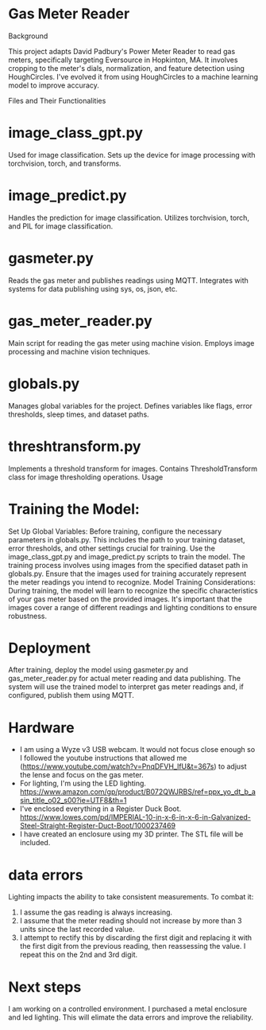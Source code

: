 # Gas Meter Reader

Background

This project adapts David Padbury's Power Meter Reader to read gas meters, specifically targeting Eversource in Hopkinton, MA. It involves cropping to the meter's dials, normalization, and feature detection using HoughCircles.  I've evolved it from using HoughCircles to a machine learning model to improve accuracy.  

Files and Their Functionalities

  # image_class_gpt.py
  Used for image classification.
  Sets up the device for image processing with torchvision, torch, and transforms.
  # image_predict.py
  Handles the prediction for image classification.
  Utilizes torchvision, torch, and PIL for image classification.
  # gasmeter.py
  Reads the gas meter and publishes readings using MQTT.
  Integrates with systems for data publishing using sys, os, json, etc.
  # gas_meter_reader.py
  Main script for reading the gas meter using machine vision.
  Employs image processing and machine vision techniques.
  # globals.py
  Manages global variables for the project.
  Defines variables like flags, error thresholds, sleep times, and dataset paths.
  # threshtransform.py
  Implements a threshold transform for images.
  Contains ThresholdTransform class for image thresholding operations.
Usage

# Training the Model: 
Set Up Global Variables: Before training, configure the necessary parameters in globals.py. This includes the path to your training dataset, error thresholds, and other settings crucial for training.
Use the image_class_gpt.py and image_predict.py scripts to train the model. The training process involves using images from the specified dataset path in globals.py. Ensure that the images used for training accurately represent the meter readings you intend to recognize.
Model Training Considerations: During training, the model will learn to recognize the specific characteristics of your gas meter based on the provided images. It's important that the images cover a range of different readings and lighting conditions to ensure robustness.
# Deployment
After training, deploy the model using gasmeter.py and gas_meter_reader.py for actual meter reading and data publishing. The system will use the trained model to interpret gas meter readings and, if configured, publish them using MQTT.

# Hardware
- I am using a Wyze v3 USB webcam.   It would not focus close enough so I followed the youtube instructions that allowed me  (https://www.youtube.com/watch?v=PnqDFVH_lfU&t=367s) to adjust the lense and focus on the gas meter.
- For lighting, I'm using the LED lighting. https://www.amazon.com/gp/product/B072QWJRBS/ref=ppx_yo_dt_b_asin_title_o02_s00?ie=UTF8&th=1
- I've enclosed everything in a Register Duck Boot. https://www.lowes.com/pd/IMPERIAL-10-in-x-6-in-x-6-in-Galvanized-Steel-Straight-Register-Duct-Boot/1000237469
- I have created an enclosure using my 3D printer. The STL file will be included.

# data errors
Lighting impacts the ability to take consistent measurements.  To combat it:
1.  I assume the gas reading is always increasing.
2.  I assume that the meter reading should not increase by more than 3 units since the last recorded value.
3.  I attempt to rectify this by discarding the first digit and replacing it with the first digit from the previous reading, then reassessing the value.  I repeat this on the 2nd and 3rd digit.  
# Next steps
I am working on a controlled environment.  I purchased a metal enclosure and led lighting.  This will elimate the data errors and improve the reliability. 
